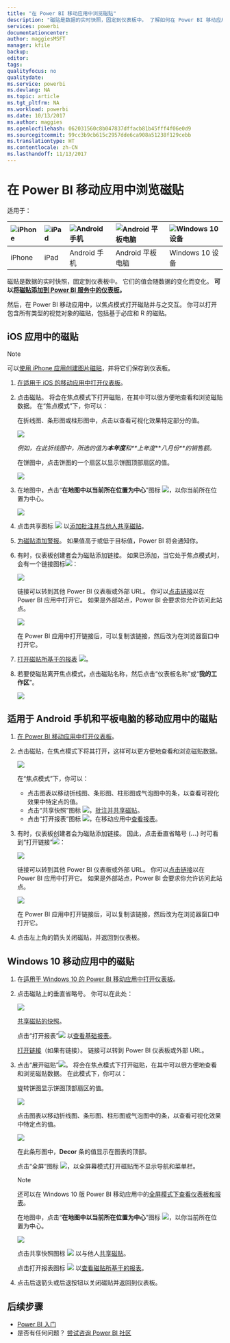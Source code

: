 ```yaml
---
title: "在 Power BI 移动应用中浏览磁贴"
description: "磁贴是数据的实时快照，固定到仪表板中。 了解如何在 Power BI 移动应用中与磁贴进行交互。"
services: powerbi
documentationcenter: 
author: maggiesMSFT
manager: kfile
backup: 
editor: 
tags: 
qualityfocus: no
qualitydate: 
ms.service: powerbi
ms.devlang: NA
ms.topic: article
ms.tgt_pltfrm: NA
ms.workload: powerbi
ms.date: 10/13/2017
ms.author: maggies
ms.openlocfilehash: 062031560c8b047837dffacb81b45fff4f06e0d9
ms.sourcegitcommit: 99cc3b9cb615c2957dde6ca908a51238f129cebb
ms.translationtype: HT
ms.contentlocale: zh-CN
ms.lasthandoff: 11/13/2017
---
```

# <a name="explore-tiles-in-the-power-bi-mobile-apps"></a>在 Power BI 移动应用中浏览磁贴
适用于：

| ![iPhone](media/mobile-tiles-in-the-mobile-apps/iphone-logo-50-px.png) | ![iPad](media/mobile-tiles-in-the-mobile-apps/ipad-logo-50-px.png) | ![Android 手机](media/mobile-tiles-in-the-mobile-apps/android-phone-logo-50-px.png) | ![Android 平板电脑](media/mobile-tiles-in-the-mobile-apps/android-tablet-logo-50-px.png) | ![Windows 10 设备](media/mobile-tiles-in-the-mobile-apps/win-10-logo-50-px.png) |
|:--- |:--- |:--- |:--- |:--- |
| iPhone |iPad |Android 手机 |Android 平板电脑 |Windows 10 设备 |

磁贴是数据的实时快照，固定到仪表板中。 它们的值会随数据的变化而变化。 **可以[将磁贴添加到 Power BI 服务中的仪表板](service-dashboard-tiles.md)。** 

然后，在 Power BI 移动应用中，以焦点模式打开磁贴并与之交互。 你可以打开包含所有类型的视觉对象的磁贴，包括基于必应和 R 的磁贴。

## <a name="tiles-in-the-ios-apps"></a>iOS 应用中的磁贴
> [!NOTE]
> 可以[使用 iPhone 应用创建图片磁贴](mobile-iphone-app-get-started.md)，并将它们保存到仪表板。
> 
> 

1. [在适用于 iOS 的移动应用中打开仪表板](mobile-apps-view-dashboard.md)。
2. 点击磁贴。 将会在焦点模式下打开磁贴，在其中可以很方便地查看和浏览磁贴数据。 在“焦点模式”下，你可以：
   
   在折线图、条形图或柱形图中，点击以查看可视化效果特定部分的值。
   
    ![](media/mobile-tiles-in-the-mobile-apps/power-bi-iphone-line-tile-values.png)
   
   *例如，在此折线图中，所选的值为**本年度**和**上年度****八月份**的销售额。*  
   
   在饼图中，点击饼图的一个扇区以显示饼图顶部扇区的值。  
   
   ![](media/mobile-tiles-in-the-mobile-apps/power-bi-ipad-tile-pie.png)
3. 在地图中，点击“**在地图中以当前所在位置为中心**”图标 ![](media/mobile-tiles-in-the-mobile-apps/power-bi-center-map-icon.png)，以你当前所在位置为中心。
   
     ![](media/mobile-tiles-in-the-mobile-apps/power-bi-ipad-center-map.png)
4. 点击共享图标 ![](media/mobile-tiles-in-the-mobile-apps/power-bi-iphone-share-icon.png) 以[添加批注并与他人共享磁贴](mobile-annotate-and-share-a-tile-from-the-mobile-apps.md)。
5. [为磁贴添加警报](mobile-set-data-alerts-in-the-mobile-apps.md)。 如果值高于或低于目标值，Power BI 将会通知你。
6. 有时，仪表板创建者会为磁贴添加链接。 如果已添加，当它处于焦点模式时，会有一个链接图标![](media/mobile-tiles-in-the-mobile-apps/power-bi-iphone-link-icon.png)：
   
    ![](media/mobile-tiles-in-the-mobile-apps/power-bi-iphone-tile-link.png)
   
    链接可以转到其他 Power BI 仪表板或外部 URL。 你可以[点击链接](service-dashboard-edit-tile.md#hyperlink)以在 Power BI 应用中打开它。 如果是外部站点，Power BI 会要求你允许访问此站点。
   
    ![](media/mobile-tiles-in-the-mobile-apps/pbi_andr_openlinkmessage.png)
   
    在 Power BI 应用中打开链接后，可以复制该链接，然后改为在浏览器窗口中打开它。
7. [打开磁贴所基于的报表](mobile-reports-in-the-mobile-apps.md) ![](media/mobile-tiles-in-the-mobile-apps/power-bi-ipad-open-report-icon.png)。
8. 若要使磁贴离开焦点模式，点击磁贴名称，然后点击“仪表板名称”或“**我的工作区**”。
   
    ![](media/mobile-tiles-in-the-mobile-apps/power-bi-ipad-tile-breadcrumb.png)

## <a name="tiles-in-the-mobile-app-for-android-phones-and-tablets"></a>适用于 Android 手机和平板电脑的移动应用中的磁贴
1. [在 Power BI 移动应用中打开仪表板](mobile-apps-view-dashboard.md)。
2. 点击磁贴，在焦点模式下将其打开，这样可以更方便地查看和浏览磁贴数据。
   
   ![](media/mobile-tiles-in-the-mobile-apps/power-bi-android-tablet-tile.png)
   
    在“焦点模式”下，你可以：
   
   * 点击图表以移动折线图、条形图、柱形图或气泡图中的条，以查看可视化效果中特定点的值。  
   * 点击“共享快照”图标 ![](media/mobile-tiles-in-the-mobile-apps/pbi_andr_sharesnapicon.png)，[批注并共享磁贴](mobile-annotate-and-share-a-tile-from-the-mobile-apps.md)。
   * 点击“打开报表”图标 ![](media/mobile-tiles-in-the-mobile-apps/power-bi-android-tablet-open-report-icon.png)，在移动应用中[查看报表](mobile-reports-in-the-mobile-apps.md)。
3. 有时，仪表板创建者会为磁贴添加链接。 因此，点击垂直省略号 (**...**) 时可看到“打开链接”![](media/mobile-tiles-in-the-mobile-apps/power-bi-iphone-link-icon.png)：
   
    ![](media/mobile-tiles-in-the-mobile-apps/power-bi-android-tile-link.png)
   
    链接可以转到其他 Power BI 仪表板或外部 URL。 你可以[点击链接](service-dashboard-edit-tile.md#hyperlink)以在 Power BI 应用中打开它。 如果是外部站点，Power BI 会要求你允许访问此站点。
   
    ![](media/mobile-tiles-in-the-mobile-apps/pbi_andr_openlinkmessage.png)
   
    在 Power BI 应用中打开链接后，可以复制该链接，然后改为在浏览器窗口中打开它。
4. 点击左上角的箭头关闭磁贴，并返回到仪表板。

## <a name="tiles-in-the-windows-10-mobile-app"></a>Windows 10 移动应用中的磁贴
1. 在[适用于 Windows 10 的 Power BI 移动应用中打开仪表板](mobile-apps-view-dashboard.md)。
2. 点击磁贴上的垂直省略号。 你可以在此处： 
   
    ![](media/mobile-tiles-in-the-mobile-apps/pbi_win10tileellpslink.png)
   
    [共享磁贴的快照](mobile-share-tile-windows-10-phone-app.md)。
   
    点击“打开报表”![](media/mobile-tiles-in-the-mobile-apps/power-bi-ipad-open-report-icon.png) 以[查看基础报表](mobile-reports-in-the-mobile-apps.md)。
   
    [打开链接](service-dashboard-edit-tile.md#hyperlink)（如果有链接）。 链接可以转到 Power BI 仪表板或外部 URL。
3. 点击“展开磁贴”![](media/mobile-tiles-in-the-mobile-apps/power-bi-windows-10-focus-mode-icon.png)。 将会在焦点模式下打开磁贴，在其中可以很方便地查看和浏览磁贴数据。 在此模式下，你可以：
   
   旋转饼图显示饼图顶部扇区的值。  
   
   ![](media/mobile-tiles-in-the-mobile-apps/power-bi-windows-10-pie-focus-mode.png)
   
   点击图表以移动折线图、条形图、柱形图或气泡图中的条，以查看可视化效果中特定点的值。  
   
   ![](media/mobile-tiles-in-the-mobile-apps/pbi_win10ph_bartile0316.png)
   
   在此条形图中，**Decor** 条的值显示在图表的顶部。
   
   点击“全屏”图标 ![](media/mobile-tiles-in-the-mobile-apps/power-bi-full-screen-icon.png)，以全屏幕模式打开磁贴而不显示导航和菜单栏。
   
   > [!NOTE]
   > 还可以在 Windows 10 版 Power BI 移动应用中的[全屏模式下查看仪表板和报表](mobile-windows-10-app-presentation-mode.md)。
   > 
   > 
   
   在地图中，点击“**在地图中以当前所在位置为中心**”图标 ![](media/mobile-tiles-in-the-mobile-apps/power-bi-center-map-icon.png)，以你当前所在位置为中心。
   
   ![](media/mobile-tiles-in-the-mobile-apps/power-bi-windows-10-center-map.png)
   
   点击共享快照图标 ![](media/mobile-tiles-in-the-mobile-apps/pbi_win10ph_shareicon.png) 以与他人[共享磁贴](mobile-share-tile-windows-10-phone-app.md)。   
   
   点击打开报表图标 ![](media/mobile-tiles-in-the-mobile-apps/power-bi-ipad-open-report-icon.png) 以[查看磁贴所基于的报表](mobile-reports-in-the-mobile-apps.md)。 
4. 点击后退箭头或后退按钮以关闭磁贴并返回到仪表板。

## <a name="next-steps"></a>后续步骤
* [Power BI 入门](service-get-started.md)
* 是否有任何问题？ [尝试咨询 Power BI 社区](http://community.powerbi.com/)

